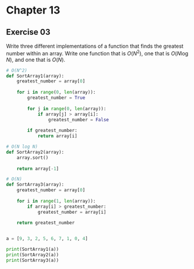 # Chapter 13

## Exercise 03

Write three different implementations of a function that finds the greatest number within an array. Write one function that is $O\left(N^2\right)$, one that is $O(N\log N)$, and one that is $O(N)$.

```python
# O(N^2)
def SortArray1(array):
    greatest_number = array[0]
    
    for i in range(0, len(array)):
        greatest_number = True
        
        for j in range(0, len(array)):
            if array[j] > array[i]:
                greatest_number = False
        
        if greatest_number:
            return array[i]

# O(N log N)
def SortArray2(array):
    array.sort()
    
    return array[-1]

# O(N)
def SortArray3(array):
    greatest_number = array[0]
    
    for i in range(1, len(array)):
        if array[i] > greatest_number:
            greatest_number = array[i]
    
    return greatest_number


a = [9, 3, 2, 5, 6, 7, 1, 0, 4]

print(SortArray1(a))
print(SortArray2(a))
print(SortArray3(a))

```